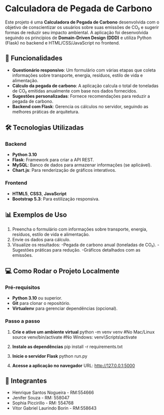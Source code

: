 # Calculadora de Pegada de Carbono

Este projeto é uma **Calculadora de Pegada de Carbono** desenvolvida com o objetivo de conscientizar os usuários sobre suas emissões de CO₂ e sugerir formas de reduzir seu impacto ambiental. A aplicação foi desenvolvida seguindo os princípios de **Domain-Driven Design (DDD)** e utiliza Python (Flask) no backend e HTML/CSS/JavaScript no frontend.

## 🚀 Funcionalidades
- **Questionário responsivo**: Um formulário com várias etapas que coleta informações sobre transporte, energia, resíduos, estilo de vida e alimentação.
- **Cálculo da pegada de carbono**: A aplicação calcula o total de toneladas de CO₂ emitidas anualmente com base nos dados fornecidos.
- **Sugestões personalizadas**: Fornece recomendações para reduzir a pegada de carbono.
- **Backend com Flask**: Gerencia os cálculos no servidor, seguindo as melhores práticas de arquitetura.

## 🛠️ Tecnologias Utilizadas
### Backend
- **Python 3.10**
- **Flask**: Framework para criar a API REST.
- **MySQL**: Banco de dados para armazenar informações (se aplicável).
- **Chart.js**: Para renderização de gráficos interativos.

### Frontend
- **HTML5**, **CSS3**, **JavaScript**
- **Bootstrap 5.3**: Para estilização responsiva.

## 📊 Exemplos de Uso
1. Preencha o formulário com informações sobre transporte, energia, resíduos, estilo de vida e alimentação.
2. Envie os dados para cálculo.
3. Visualize os resultados:
-Pegada de carbono anual (toneladas de CO₂).
-Sugestões práticas para redução.
-Gráficos detalhados com as emissões.

## 💻 Como Rodar o Projeto Localmente
### Pré-requisitos
- **Python 3.10** ou superior.
- **Git** para clonar o repositório.
- **Virtualenv** para gerenciar dependências (opcional).

### Passo a passo

1. **Crie e ative um ambiente virtual**
   python -m venv venv
   #No Mac/Linux source venv/bin/activate  #No Windows: venv\Scripts\activate
   
2. **Instale as dependências**
   pip install -r requirements.txt

3. **Inicie o servidor Flask**
   python run.py

4. **Acesse a aplicação no navegador**
   URL: http://127.0.0.1:5000

## 👥 Integrantes
- Henrique Santos Nogueira - RM:554666
- Jenifer Souza - RM: 558047
- Sophia Piccirillo - RM: 554768
- Vitor Gabriel Laurindo Borin - RM:558643
